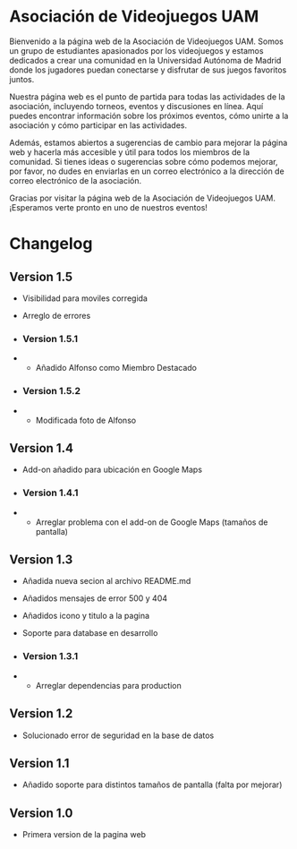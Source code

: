 # Asociación de Videojuegos UAM
Bienvenido a la página web de la Asociación de Videojuegos UAM. Somos un grupo de estudiantes apasionados por los videojuegos y estamos dedicados a crear una comunidad en la Universidad Autónoma de Madrid donde los jugadores puedan conectarse y disfrutar de sus juegos favoritos juntos.

Nuestra página web es el punto de partida para todas las actividades de la asociación, incluyendo torneos, eventos y discusiones en línea. Aquí puedes encontrar información sobre los próximos eventos, cómo unirte a la asociación y cómo participar en las actividades.

Además, estamos abiertos a sugerencias de cambio para mejorar la página web y hacerla más accesible y útil para todos los miembros de la comunidad. Si tienes ideas o sugerencias sobre cómo podemos mejorar, por favor, no dudes en enviarlas en un correo electrónico a la dirección de correo electrónico de la asociación.

Gracias por visitar la página web de la Asociación de Videojuegos UAM. ¡Esperamos verte pronto en uno de nuestros eventos!

# Changelog

## Version 1.5

- Visibilidad para moviles corregida
- Arreglo de errores

- ### Version 1.5.1
- - Añadido Alfonso como Miembro Destacado

- ### Version 1.5.2
- - Modificada foto de Alfonso

## Version 1.4
- Add-on añadido para ubicación en Google Maps

- ### Version 1.4.1
- - Arreglar problema con el add-on de Google Maps (tamaños de pantalla)

## Version 1.3
- Añadida nueva secion al archivo README.md 
- Añadidos mensajes de error 500 y 404
- Añadidos icono y titulo a la pagina
- Soporte para database en desarrollo

- ### Version 1.3.1
- - Arreglar dependencias para production

## Version 1.2
- Solucionado error de seguridad en la base de datos

## Version 1.1
- Añadido soporte para distintos tamaños de pantalla (falta por mejorar)

## Version 1.0
- Primera version de la pagina web

